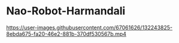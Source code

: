 # Nao-Robot-Harmandali

https://user-images.githubusercontent.com/67061626/132243825-8ebda675-fa20-46e2-881b-370df530567b.mp4
